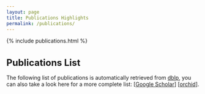 ```yaml
---
layout: page
title: Publications Highlights
permalink: /publications/
---
```


{% include publications.html %}

<h1 class="mb-5 display-4 pt-3" style="font-size: x-large;"> Publications List </h1>

The following list of publications is automatically retrieved from 
[dblp](https://dblp.org/pid/167/1074.html), you can also take a look here for a more complete list: 
[[Google Scholar](https://scholar.google.com/citations?user=-h5w30sAAAAJ&hl=en)]
[[orchid](https://orcid.org/0000-0002-8773-1070)].


<div id='publications'>
</div>